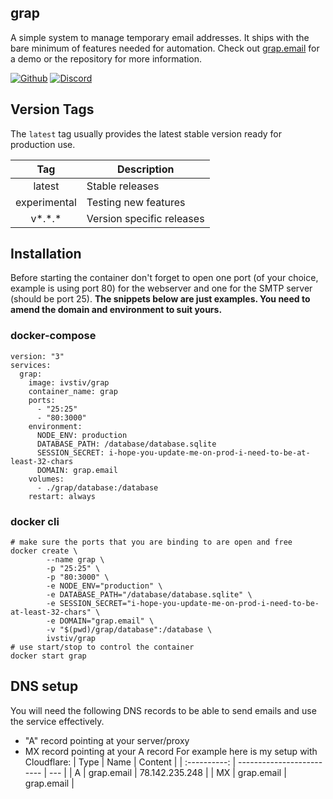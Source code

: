 ## grap

A simple system to manage temporary email addresses. It ships with the bare minimum of features needed for automation. Check out [grap.email](https://grap.email) for a demo or the repository for more information.

[![Github](https://img.shields.io/static/v1.svg?style=for-the-badge&label=grap&message=GitHub&logo=github)](https://github.com/Ivstiv/grap "view the source code")
[![Discord](https://img.shields.io/discord/663517902258962473?color=lightgrey&label=Discord&logo=discord&logoColor=white&style=for-the-badge)](https://discord.gg/VMSDGVD "Join discord for feedback/help")

## Version Tags

The `latest` tag usually provides the latest stable version ready for production use.

|     Tag      | Description               |
| :----------: | ------------------------- |
|    latest    | Stable releases           |
| experimental | Testing new features      |
|   v*.*.\*    | Version specific releases |

## Installation

Before starting the container don't forget to open one port (of your choice, example is using port 80) for the webserver and one for the SMTP server (should be port 25). **The snippets below are just examples. You need to amend the domain and environment to suit yours.**

### docker-compose

```
version: "3"
services:
  grap:
    image: ivstiv/grap
    container_name: grap
    ports:
      - "25:25"
      - "80:3000"
    environment:
      NODE_ENV: production
      DATABASE_PATH: /database/database.sqlite
      SESSION_SECRET: i-hope-you-update-me-on-prod-i-need-to-be-at-least-32-chars
      DOMAIN: grap.email
    volumes:
      - ./grap/database:/database
    restart: always
```

### docker cli

```
# make sure the ports that you are binding to are open and free
docker create \
        --name grap \
        -p "25:25" \
        -p "80:3000" \
        -e NODE_ENV="production" \
        -e DATABASE_PATH="/database/database.sqlite" \
        -e SESSION_SECRET="i-hope-you-update-me-on-prod-i-need-to-be-at-least-32-chars" \
        -e DOMAIN="grap.email" \
        -v "$(pwd)/grap/database":/database \
        ivstiv/grap
# use start/stop to control the container
docker start grap
```

## DNS setup

You will need the following DNS records to be able to send emails and use the service effectively.

- "A" record pointing at your server/proxy
- MX record pointing at your A record
  For example here is my setup with Cloudflare:
  | Type | Name | Content |
  | :----------: | ------------------------- | --- |
  | A | grap.email | 78.142.235.248 |
  | MX | grap.email | grap.email |
